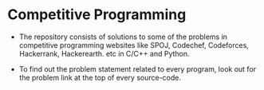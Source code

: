 # Competitive Programming
* The repository consists of solutions to some of the problems in competitive programming websites like SPOJ, Codechef, Codeforces, Hackerrank, Hackerearth. etc in C/C++ and Python.

* To find out the problem statement related to every program, look out for the problem link at the top of every source-code.
